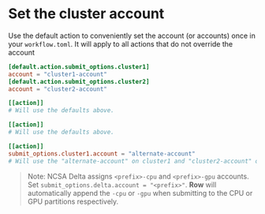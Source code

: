 # Set the cluster account

Use the default action to conveniently set the account (or accounts) once in your
`workflow.toml`. It will apply to all actions that do not override the account

```toml
[default.action.submit_options.cluster1]
account = "cluster1-account"
[default.action.submit_options.cluster2]
account = "cluster2-account"

[[action]]
# Will use the defaults above.

[[action]]
# Will use the defaults above.

[[action]]
submit_options.cluster1.account = "alternate-account"
# Will use the "alternate-account" on cluster1 and "cluster2-account" on cluster2.
```

<!-- ANCHOR: delta -->
> Note: NCSA Delta assigns `<prefix>-cpu` and `<prefix>-gpu` accounts. Set
> `submit_options.delta.account = "<prefix>"`. **Row** will automatically append the
> `-cpu` or `-gpu` when submitting to the CPU or GPU partitions respectively.
<!-- ANCHOR_END: delta -->
